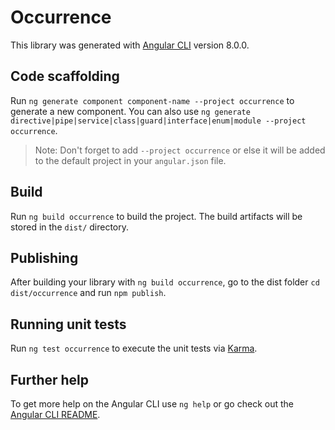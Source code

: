 # Occurrence

This library was generated with [Angular CLI](https://github.com/angular/angular-cli) version 8.0.0.

## Code scaffolding

Run `ng generate component component-name --project occurrence` to generate a new component. You can also use `ng generate directive|pipe|service|class|guard|interface|enum|module --project occurrence`.
> Note: Don't forget to add `--project occurrence` or else it will be added to the default project in your `angular.json` file. 

## Build

Run `ng build occurrence` to build the project. The build artifacts will be stored in the `dist/` directory.

## Publishing

After building your library with `ng build occurrence`, go to the dist folder `cd dist/occurrence` and run `npm publish`.

## Running unit tests

Run `ng test occurrence` to execute the unit tests via [Karma](https://karma-runner.github.io).

## Further help

To get more help on the Angular CLI use `ng help` or go check out the [Angular CLI README](https://github.com/angular/angular-cli/blob/master/README.md).
